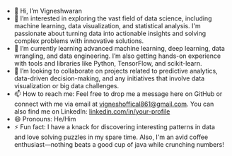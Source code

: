 - 👋 Hi, I’m Vigneshwaran
- 👀 I’m interested in exploring the vast field of data science, including machine learning, data visualization, and statistical analysis. I'm passionate about turning data into actionable insights and solving complex problems with innovative solutions.
- 🌱  I’m currently learning advanced machine learning, deep learning, data wrangling, and data engineering. I’m also getting hands-on experience with tools and libraries like Python, TensorFlow, and scikit-learn.
- 💞️ I’m looking to collaborate on projects related to predictive analytics, data-driven decision-making, and any initiatives that involve data visualization or big data challenges.
- 📫 How to reach me: Feel free to drop me a message here on GitHub or connect with me via email at vigneshoffical861@gmail.com. You can also find me on LinkedIn: [linkedin.com/in/your-profile](https://www.linkedin.com/in/vigneshwaran-r-300a501a5/)
- 😄 Pronouns: He/Him
- ⚡ Fun fact: I have a knack for discovering interesting patterns in data and love solving puzzles in my spare time. Also, I'm an avid coffee enthusiast—nothing beats a good cup of java while crunching numbers!

<!---
vigneshwds/vigneshwds is a ✨ special ✨ repository because its `README.md` (this file) appears on your GitHub profile.
You can click the Preview link to take a look at your changes.
--->
